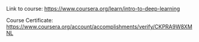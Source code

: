 Link to course: https://www.coursera.org/learn/intro-to-deep-learning

Course Certificate: https://www.coursera.org/account/accomplishments/verify/CKPRA9W8XMNL   
